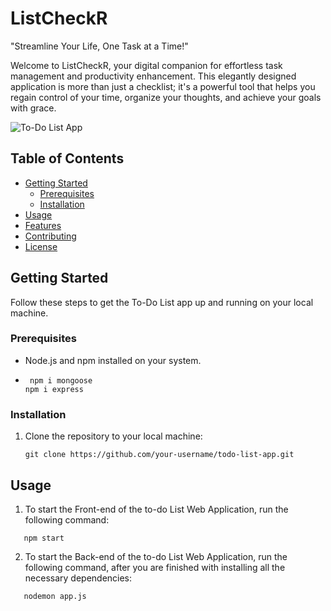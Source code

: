 # ListCheckR

"Streamline Your Life, One Task at a Time!"

Welcome to ListCheckR, your digital companion for effortless task management and productivity enhancement. This elegantly designed application is more than just a checklist; it's a powerful tool that helps you regain control of your time, organize your thoughts, and achieve your goals with grace.

![To-Do List App](app-screenshot.png)

## Table of Contents

- [Getting Started](#getting-started)
  - [Prerequisites](#prerequisites)
  - [Installation](#installation)
- [Usage](#usage)
- [Features](#features)
- [Contributing](#contributing)
- [License](#license)

## Getting Started

Follow these steps to get the To-Do List app up and running on your local machine.

### Prerequisites

- Node.js and npm installed on your system.
- ```shell
   npm i mongoose
  npm i express
  ```
  

### Installation

1. Clone the repository to your local machine:

   ```shell
   git clone https://github.com/your-username/todo-list-app.git

## Usage
1. To start the Front-end of the to-do List Web Application, run the following command:
```shell
   npm start
```

2. To start the Back-end of the to-do List Web Application, run the following command, after you are finished with installing all the necessary dependencies:
```shell
   nodemon app.js
```

